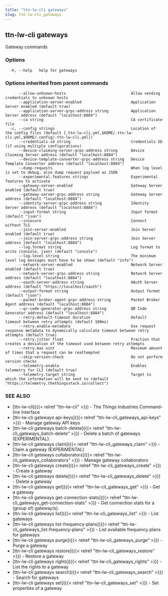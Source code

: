 ```yaml
---
title: "ttn-lw-cli gateways"
slug: ttn-lw-cli_gateways
---
```


## ttn-lw-cli gateways

Gateway commands

### Options

```
  -h, --help   help for gateways
```

### Options inherited from parent commands

```
      --allow-unknown-hosts                             Allow sending credentials to unknown hosts
      --application-server-enabled                      Application Server enabled (default true)
      --application-server-grpc-address string          Application Server address (default "localhost:8884")
      --ca string                                       CA certificate file
  -c, --config strings                                  Location of the config files (default [.ttn-lw-cli.yml,$HOME/.ttn-lw-cli.yml,$HOME/.config/.ttn-lw-cli.yml])
      --credentials-id string                           Credentials ID (if using multiple configurations)
      --device-claiming-server-grpc-address string      Device Claiming Server address (default "localhost:8884")
      --device-template-converter-grpc-address string   Device Template Converter address (default "localhost:8884")
      --dump-requests                                   When log level is set to debug, also dump request payload as JSON
      --experimental.features strings                   Experimental features to activate
      --gateway-server-enabled                          Gateway Server enabled (default true)
      --gateway-server-grpc-address string              Gateway Server address (default "localhost:8884")
      --identity-server-grpc-address string             Identity Server address (default "localhost:8884")
      --input-format string                             Input format (default "json")
      --insecure                                        Connect without TLS
      --join-server-enabled                             Join Server enabled (default true)
      --join-server-grpc-address string                 Join Server address (default "localhost:8884")
      --log.format string                               Log format to write (console, json) (default "console")
      --log.level string                                The minimum level log messages must have to be shown (default "info")
      --network-server-enabled                          Network Server enabled (default true)
      --network-server-grpc-address string              Network Server address (default "localhost:8884")
      --oauth-server-address string                     OAuth Server address (default "https://localhost/oauth")
      --output-format string                            Output format (default "json")
      --packet-broker-agent-grpc-address string         Packet Broker Agent address (default "localhost:8884")
      --qr-code-generator-grpc-address string           QR Code Generator address (default "localhost:8884")
      --retry.default-timeout duration                  Default timeout between retry attempts (default 100ms)
      --retry.enable-metadata                           Use request response metadata to dynamically calculate timeout between retry attempts (default true)
      --retry.jitter float                              Fraction that creates a deviation of the timeout used between retry attempts
      --retry.max uint                                  Maximum amount of times that a request can be reattempted
      --skip-version-check                              Do not perform version checks
      --telemetry.enable                                Enables telemetry for CLI (default true)
      --telemetry.target string                         Target to which the information will be sent to (default "https://telemetry.thethingsstack.io/collect")
```

### SEE ALSO

* [ttn-lw-cli]({{< relref "ttn-lw-cli" >}})	 - The Things Industries Command-line Interface
* [ttn-lw-cli gateways api-keys]({{< relref "ttn-lw-cli_gateways_api-keys" >}})	 - Manage gateway API keys
* [ttn-lw-cli gateways batch-delete]({{< relref "ttn-lw-cli_gateways_batch-delete" >}})	 - Delete a batch of gateways (EXPERIMENTAL).
* [ttn-lw-cli gateways claim]({{< relref "ttn-lw-cli_gateways_claim" >}})	 - Claim a gateway (EXPERIMENTAL)
* [ttn-lw-cli gateways collaborators]({{< relref "ttn-lw-cli_gateways_collaborators" >}})	 - Manage gateway collaborators
* [ttn-lw-cli gateways create]({{< relref "ttn-lw-cli_gateways_create" >}})	 - Create a gateway
* [ttn-lw-cli gateways delete]({{< relref "ttn-lw-cli_gateways_delete" >}})	 - Delete a gateway
* [ttn-lw-cli gateways get]({{< relref "ttn-lw-cli_gateways_get" >}})	 - Get a gateway
* [ttn-lw-cli gateways get-connection-stats]({{< relref "ttn-lw-cli_gateways_get-connection-stats" >}})	 - Get connection stats for a (group of) gateway(s).
* [ttn-lw-cli gateways list]({{< relref "ttn-lw-cli_gateways_list" >}})	 - List gateways
* [ttn-lw-cli gateways list-frequency-plans]({{< relref "ttn-lw-cli_gateways_list-frequency-plans" >}})	 - List available frequency plans for gateways
* [ttn-lw-cli gateways purge]({{< relref "ttn-lw-cli_gateways_purge" >}})	 - Purge a gateway
* [ttn-lw-cli gateways restore]({{< relref "ttn-lw-cli_gateways_restore" >}})	 - Restore a gateway
* [ttn-lw-cli gateways rights]({{< relref "ttn-lw-cli_gateways_rights" >}})	 - List the rights to a gateway
* [ttn-lw-cli gateways search]({{< relref "ttn-lw-cli_gateways_search" >}})	 - Search for gateways
* [ttn-lw-cli gateways set]({{< relref "ttn-lw-cli_gateways_set" >}})	 - Set properties of a gateway


